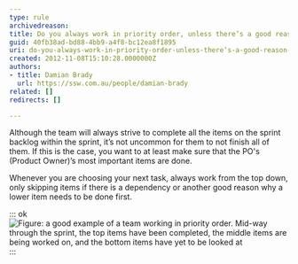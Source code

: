 ```yaml
---
type: rule
archivedreason: 
title: Do you always work in priority order, unless there’s a good reason not to?
guid: 40fb38ad-bd88-4bb9-a4f8-bc12ea8f1895
uri: do-you-always-work-in-priority-order-unless-there’s-a-good-reason-not-to
created: 2012-11-08T15:10:28.0000000Z
authors:
- title: Damian Brady
  url: https://ssw.com.au/people/damian-brady
related: []
redirects: []

---
```


Although the team will always strive to complete all the items on the sprint backlog within the sprint, it’s not uncommon for them to not finish all of them. If this is the case, you want to at least make sure that the PO's (Product Owner)’s most important items are done. 
<!--endintro-->

Whenever you are choosing your next task, always work from the top down, only skipping items if there is a dependency or another good reason why a lower item needs to be done first.


::: ok  
![Figure: a good example of a team working in priority order. Mid-way through the sprint, the top items have been completed, the middle items are being worked on, and the bottom items have yet to be looked at](priority-order.jpg)  
:::
